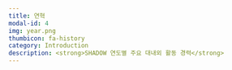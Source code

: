 ```yaml
---
title: 연혁
modal-id: 4
img: year.png
thumbicon: fa-history
category: Introduction
description: <strong>SHADOW 연도별 주요 대내외 활동 경력</strong>
---
```

